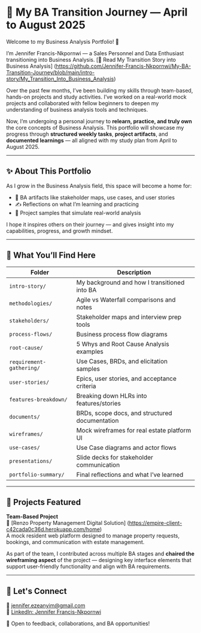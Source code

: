 # 💼 My BA Transition Journey — April to August 2025

Welcome to my Business Analysis Portfolio! 👋  

I’m Jennifer Francis-Nkpornwi — a Sales Personnel and Data Enthusiast transitioning into Business Analysis.
[📖 Read My Transition Story into Business Analysis] (https://github.com/Jennifer-Francis-Nkpornwi/My-BA-Transition-Journey/blob/main/intro-story/My_Transition_Into_Business_Analysis)

Over the past few months, I’ve been building my skills through team-based, hands-on projects and study activities. I’ve worked on a real-world mock projects and collaborated with fellow beginners to deepen my understanding of business analysis tools and techniques.

Now, I’m undergoing a personal journey to **relearn, practice, and truly own** the core concepts of Business Analysis. This portfolio will showcase my progress through **structured weekly tasks**, **project artifacts**, and **documented learnings** — all aligned with my study plan from April to August 2025.

---

## ✨ About This Portfolio

As I grow in the Business Analysis field, this space will become a home for:

- 📂 BA artifacts like stakeholder maps, use cases, and user stories  
- ✍️ Reflections on what I’m learning and practicing  
- 🎯 Project samples that simulate real-world analysis  

I hope it inspires others on their journey — and gives insight into my capabilities, progress, and growth mindset.

---

## 📁 What You’ll Find Here

| Folder | Description |
|--------|-------------|
| `intro-story/` | My background and how I transitioned into BA |
| `methodologies/` | Agile vs Waterfall comparisons and notes |
| `stakeholders/` | Stakeholder maps and interview prep tools |
| `process-flows/` | Business process flow diagrams |
| `root-cause/` | 5 Whys and Root Cause Analysis examples |
| `requirement-gathering/` | Use Cases, BRDs, and elicitation samples |
| `user-stories/` | Epics, user stories, and acceptance criteria |
| `features-breakdown/` | Breaking down HLRs into features/stories |
| `documents/` | BRDs, scope docs, and structured documentation |
| `wireframes/` | Mock wireframes for real estate platform UI |
| `use-cases/` | Use Case diagrams and actor flows |
| `presentations/` | Slide decks for stakeholder communication |
| `portfolio-summary/` | Final reflections and what I’ve learned |

---

## 📌 Projects Featured

**Team-Based Project**  
🏡 [Renzo Property Management Digital Solution] (https://empire-client-c42cada0c36d.herokuapp.com/home)  
A mock resident web platform designed to manage property requests, bookings, and communication with estate management.

As part of the team, I contributed across multiple BA stages and **chaired the wireframing aspect** of the project — designing key interface elements that support user-friendly functionality and align with BA requirements.

---

## 🔗 Let's Connect

📧 jennifer.ezeanyim@gmail.com  
🔗 [LinkedIn: Jennifer Francis-Nkpornwi](https://www.linkedin.com/in/jenniferfrancis-nkpornwi)  

📍 Open to feedback, collaborations, and BA opportunities!

